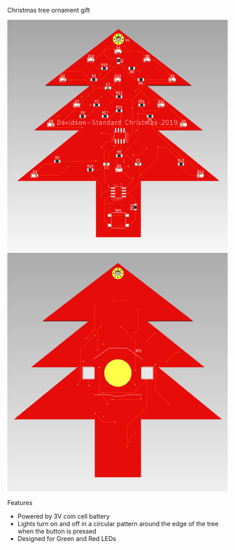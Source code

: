 Christmas tree ornament gift

![Top View](https://github.com/walked22/ChristmasTree/blob/master/images/CT.png)
![Bottom View](https://github.com/walked22/ChristmasTree/blob/master/images/CT-back.png)

Features
- Powered by 3V coin cell battery
- Lights turn on and off in a circular pattern around the edge of the tree when the button is pressed
- Designed for Green and Red LEDs


